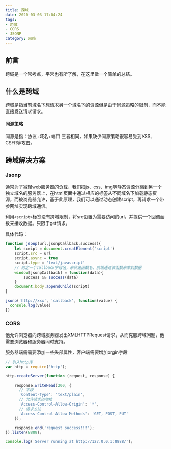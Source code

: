 ```yaml
---
title: 跨域
date: 2020-03-03 17:04:24
tags:
- 跨域
- CORS
- JSONP
category: 网络
---
```

## 前言

跨域是一个常考点，平常也有所了解，在这里做一个简单的总结。



## 什么是跨域

跨域是指当前域名下想请求另一个域名下的资源但是由于同源策略的限制，而不能直接发送请求请求。

#### 同源策略

同源是指：协议+域名+端口 三者相同，如果缺少同源策略很容易受到XSS、CSFR等攻击。



## 跨域解决方案

### Jsonp

通常为了减轻web服务器的负载，我们把js、css、img等静态资源分离到另一个独立域名的服务器上，在html页面中通过相应的标签从不同域名下加载静态资源，而被浏览器允许，基于此原理，我们可以通过动态创建script，再请求一个带参网址实现跨域通信。

利用`<script>`标签没有跨域限制，将src设置为需要访问的url，并提供一个回调函数来接收数据。只限于get请求。

具体代码：

```js
function jsonp(url,jsonpCallback,success){
    let script = document.creatElement('script')
    script.src = url
    script.async = true
    script.type = 'text/javascript'
    // 约定一个callback字段名，来传递函数名，前端通过该函数来拿到数据
    window[jsonpCallback] = function(data){
        success && success(data)
    }
    document.body.appendChild(script)
}

jsonp('http://xxx', 'callback', function(value) {
  console.log(value)
})
```



### CORS

他允许浏览器向跨域服务器发出XMLHTTPRequest请求，从而克服跨域问题，他需要浏览器和服务器同时支持。

服务器端需需要添加一些头部属性，客户端需要增加orgin字段

```js
// 引入http库
var http = require('http');

http.createServer(function (request, response) {

    response.writeHead(200, {
      // 字段
      'Content-Type': 'text/plain',
      // 允许请求的地址
      'Access-Control-Allow-Origin': '*',
      // 请求方法
      'Access-Control-Allow-Methods': 'GET, POST, PUT'
    });

    response.end('request success!!!');
}).listen(8888);

console.log('Server running at http://127.0.0.1:8888/');

```